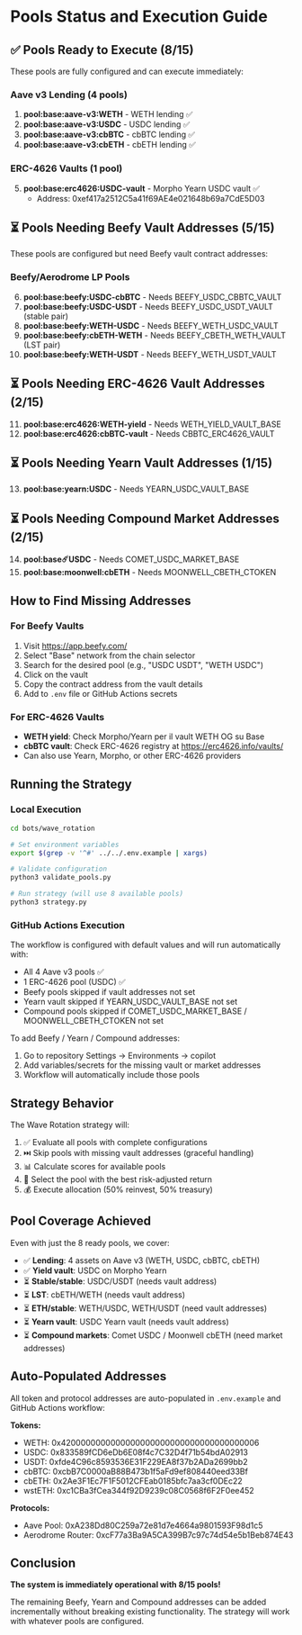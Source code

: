 # Pools Status and Execution Guide

## ✅ Pools Ready to Execute (8/15)

These pools are fully configured and can execute immediately:

### Aave v3 Lending (4 pools)
1. **pool:base:aave-v3:WETH** - WETH lending ✅
2. **pool:base:aave-v3:USDC** - USDC lending ✅
3. **pool:base:aave-v3:cbBTC** - cbBTC lending ✅
4. **pool:base:aave-v3:cbETH** - cbETH lending ✅

### ERC-4626 Vaults (1 pool)
5. **pool:base:erc4626:USDC-vault** - Morpho Yearn USDC vault ✅
   - Address: 0xef417a2512C5a41f69AE4e021648b69a7CdE5D03

## ⏳ Pools Needing Beefy Vault Addresses (5/15)

These pools are configured but need Beefy vault contract addresses:

### Beefy/Aerodrome LP Pools
6. **pool:base:beefy:USDC-cbBTC** - Needs BEEFY_USDC_CBBTC_VAULT
7. **pool:base:beefy:USDC-USDT** - Needs BEEFY_USDC_USDT_VAULT (stable pair)
8. **pool:base:beefy:WETH-USDC** - Needs BEEFY_WETH_USDC_VAULT
9. **pool:base:beefy:cbETH-WETH** - Needs BEEFY_CBETH_WETH_VAULT (LST pair)
10. **pool:base:beefy:WETH-USDT** - Needs BEEFY_WETH_USDT_VAULT

## ⏳ Pools Needing ERC-4626 Vault Addresses (2/15)

11. **pool:base:erc4626:WETH-yield** - Needs WETH_YIELD_VAULT_BASE
12. **pool:base:erc4626:cbBTC-vault** - Needs CBBTC_ERC4626_VAULT

## ⏳ Pools Needing Yearn Vault Addresses (1/15)

13. **pool:base:yearn:USDC** - Needs YEARN_USDC_VAULT_BASE

## ⏳ Pools Needing Compound Market Addresses (2/15)

14. **pool:base:comet:USDC** - Needs COMET_USDC_MARKET_BASE
15. **pool:base:moonwell:cbETH** - Needs MOONWELL_CBETH_CTOKEN

## How to Find Missing Addresses

### For Beefy Vaults
1. Visit https://app.beefy.com/
2. Select "Base" network from the chain selector
3. Search for the desired pool (e.g., "USDC USDT", "WETH USDC")
4. Click on the vault
5. Copy the contract address from the vault details
6. Add to `.env` file or GitHub Actions secrets

### For ERC-4626 Vaults
- **WETH yield**: Check Morpho/Yearn per il vault WETH OG su Base
- **cbBTC vault**: Check ERC-4626 registry at https://erc4626.info/vaults/
- Can also use Yearn, Morpho, or other ERC-4626 providers

## Running the Strategy

### Local Execution
```bash
cd bots/wave_rotation

# Set environment variables
export $(grep -v '^#' ../../.env.example | xargs)

# Validate configuration
python3 validate_pools.py

# Run strategy (will use 8 available pools)
python3 strategy.py
```

### GitHub Actions Execution
The workflow is configured with default values and will run automatically with:
- All 4 Aave v3 pools ✅
- 1 ERC-4626 pool (USDC) ✅
- Beefy pools skipped if vault addresses not set
- Yearn vault skipped if YEARN_USDC_VAULT_BASE not set
- Compound pools skipped if COMET_USDC_MARKET_BASE / MOONWELL_CBETH_CTOKEN not set

To add Beefy / Yearn / Compound addresses:
1. Go to repository Settings → Environments → copilot
2. Add variables/secrets for the missing vault or market addresses
3. Workflow will automatically include those pools

## Strategy Behavior

The Wave Rotation strategy will:
1. ✅ Evaluate all pools with complete configurations
2. ⏭️ Skip pools with missing vault addresses (graceful handling)
3. 📊 Calculate scores for available pools
4. 🎯 Select the pool with the best risk-adjusted return
5. 💰 Execute allocation (50% reinvest, 50% treasury)

## Pool Coverage Achieved

Even with just the 8 ready pools, we cover:
- ✅ **Lending**: 4 assets on Aave v3 (WETH, USDC, cbBTC, cbETH)
- ✅ **Yield vault**: USDC on Morpho Yearn
- ⏳ **Stable/stable**: USDC/USDT (needs vault address)
- ⏳ **LST**: cbETH/WETH (needs vault address)
- ⏳ **ETH/stable**: WETH/USDC, WETH/USDT (need vault addresses)
- ⏳ **Yearn vault**: USDC Yearn vault (needs vault address)
- ⏳ **Compound markets**: Comet USDC / Moonwell cbETH (need market addresses)

## Auto-Populated Addresses

All token and protocol addresses are auto-populated in `.env.example` and GitHub Actions workflow:

**Tokens:**
- WETH: 0x4200000000000000000000000000000000000006
- USDC: 0x833589fCD6eDb6E08f4c7C32D4f71b54bdA02913
- USDT: 0xfde4C96c8593536E31F229EA8f37b2ADa2699bb2
- cbBTC: 0xcbB7C0000aB88B473b1f5aFd9ef808440eed33Bf
- cbETH: 0x2Ae3F1Ec7F1F5012CFEab0185bfc7aa3cf0DEc22
- wstETH: 0xc1CBa3fCea344f92D9239c08C0568f6F2F0ee452

**Protocols:**
- Aave Pool: 0xA238Dd80C259a72e81d7e4664a9801593F98d1c5
- Aerodrome Router: 0xcF77a3Ba9A5CA399B7c97c74d54e5b1Beb874E43

## Conclusion

**The system is immediately operational with 8/15 pools!**

The remaining Beefy, Yearn and Compound addresses can be added incrementally without breaking existing functionality. The strategy will work with whatever pools are configured.
